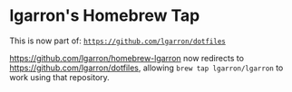 # lgarron's Homebrew Tap

This is now part of: [`https://github.com/lgarron/dotfiles`](https://github.com/lgarron/dotfiles)

<https://github.com/lgarron/homebrew-lgarron> now redirects to <https://github.com/lgarron/dotfiles>, allowing `brew tap lgarron/lgarron` to work using that repository.
